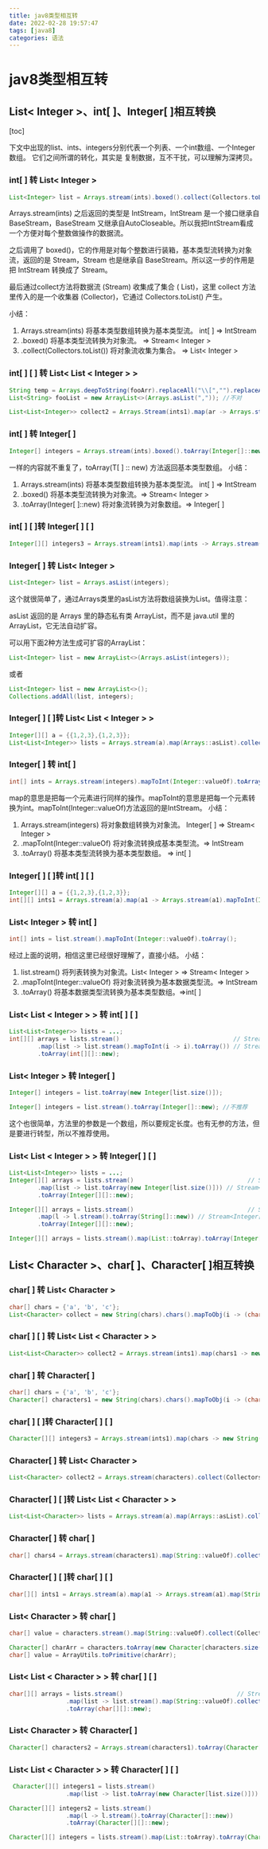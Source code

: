 ```yaml
---
title: jav8类型相互转
date: 2022-02-28 19:57:47
tags: [java8]
categories: 语法
---
```


# jav8类型相互转

## List< Integer >、int[ ]、Integer[ ]相互转换

[toc]

下文中出现的list、ints、integers分别代表一个列表、一个int数组、一个Integer数组。
它们之间所谓的转化，其实是 复制数据，互不干扰，可以理解为深拷贝。

### int[ ] 转 List< Integer >

```java
List<Integer> list = Arrays.stream(ints).boxed().collect(Collectors.toList());
```

Arrays.stream(ints) 之后返回的类型是 IntStream，IntStream 是一个接口继承自 BaseStream，BaseStream 又继承自AutoCloseable。所以我把IntStream看成一个方便对每个整数做操作的数据流。

之后调用了 boxed()，它的作用是对每个整数进行装箱，基本类型流转换为对象流，返回的是 Stream<Integer>，Stream 也是继承自 BaseStream。所以这一步的作用是把 IntStream 转换成了 Stream<Integer>。

最后通过collect方法将数据流 (Stream<Integer>) 收集成了集合 ( List<Integer>)，这里 collect 方法里传入的是一个收集器 (Collector)，它通过 Collectors.toList() 产生。

小结：

1. Arrays.stream(ints) 将基本类型数组转换为基本类型流。 int[ ] => IntStream
2. .boxed() 将基本类型流转换为对象流。 => Stream< Integer >
3. .collect(Collectors.toList()) 将对象流收集为集合。 => List< Integer >

### int[ ] [ ] 转 List<  List < Integer >  >

```java
String temp = Arrays.deepToString(fooArr).replaceAll("\\[","").replaceAll("\\]","");
List<String> fooList = new ArrayList<>(Arrays.asList(",")); //不对
```

```java
List<List<Integer>> collect2 = Arrays.Stream(ints1).map(ar -> Arrays.stream(ar).boxed().collect(Collectors.toList())).collect(Collectors.toList());
```

### int[ ] 转 Integer[ ]

```java	
Integer[] integers = Arrays.stream(ints).boxed().toArray(Integer[]::new);
```

一样的内容就不重复了，toArray(T[ ] :: new) 方法返回基本类型数组。
小结：

1. Arrays.stream(ints) 将基本类型数组转换为基本类型流。 int[ ] => IntStream
2. .boxed() 将基本类型流转换为对象流。=> Stream< Integer >
3. .toArray(Integer[ ]::new) 将对象流转换为对象数组。=> Integer[ ]

### int[ ] [ ]转 Integer[ ] [ ]

```java
Integer[][] integers3 = Arrays.stream(ints1).map(ints -> Arrays.stream(ints).boxed().toArray(Integer[]::new)).toArray(Integer[][]::new);
```

### Integer[ ] 转 List< Integer >

```java
List<Integer> list = Arrays.asList(integers);
```

这个就很简单了，通过Arrays类里的asList方法将数组装换为List。值得注意：

asList 返回的是 Arrays 里的静态私有类 ArrayList，而不是 java.util 里的 ArrayList，它无法自动扩容。

可以用下面2种方法生成可扩容的ArrayList：

```java
List<Integer> list = new ArrayList<>(Arrays.asList(integers)); 
```

或者

```java
List<Integer> list = new ArrayList<>(); 
Collections.addAll(list, integers);
```

### Integer[ ] [ ]转 List< List < Integer > >

```java
Integer[][] a = {{1,2,3},{1,2,3}};
List<List<Integer>> lists = Arrays.stream(a).map(Arrays::asList).collect(Collectors.toList());
```

### Integer[ ] 转 int[ ]

```java
int[] ints = Arrays.stream(integers).mapToInt(Integer::valueOf).toArray();
```

map的意思是把每一个元素进行同样的操作。mapToInt的意思是把每一个元素转换为int。mapToInt(Integer::valueOf)方法返回的是IntStream。
小结：

1. Arrays.stream(integers) 将对象数组转换为对象流。 Integer[ ] => Stream< Integer >
2. .mapToInt(Integer::valueOf) 将对象流转换成基本类型流。=> IntStream
3. .toArray() 将基本类型流转换为基本类型数组。 => int[ ]

### Integer[ ] [ ]转 int[ ] [ ]

```java
Integer[][] a = {{1,2,3},{1,2,3}};      
int[][] ints1 = Arrays.stream(a).map(a1 -> Arrays.stream(a1).mapToInt(Integer::valueOf).toArray()).toArray(int[][]::new);
```

### List< Integer > 转 int[ ]

```java
int[] ints = list.stream().mapToInt(Integer::valueOf).toArray();
```

经过上面的说明，相信这里已经很好理解了，直接小结。
小结：

1. list.stream() 将列表转换为对象流。List< Integer > => Stream< Integer >
2. .mapToInt(Integer::valueOf) 将对象流转换为基本数据类型流。=> IntStream
3. .toArray() 将基本数据类型流转换为基本类型数组。=>int[ ]

### List< List < Integer > > 转 int[ ] [ ]

```java	
List<List<Integer>> lists = ...;
int[][] arrays = lists.stream()                                // Stream<List<Integer>>
        .map(list -> list.stream().mapToInt(i -> i).toArray()) // Stream<int[]>
        .toArray(int[][]::new);
```

### List< Integer > 转 Integer[ ]

```java
Integer[] integers = list.toArray(new Integer[list.size()]);
```

```java
Integer[] integers = list.stream().toArray(Integer[]::new); //不推荐
```

这个也很简单，方法里的参数是一个数组，所以要规定长度。也有无参的方法，但是要进行转型，所以不推荐使用。

### List< List < Integer > > 转 Integer[ ] [ ]

```java
List<List<Integer>> lists = ...;
Integer[][] arrays = lists.stream()                                // Stream<List<Integer>>
        .map(list -> list.toArray(new Integer[list.size()])) // Stream<Integer[]>
        .toArray(Integer[][]::new);
```

```java
Integer[][] arrays = lists.stream()                                // Stream<List<Integer>>
        .map(l -> l.stream().toArray(String[]::new)) // Stream<Integer[]>
        .toArray(Integer[][]::new);
```

```java
Integer[][] arrays = lists.stream().map(List::toArray).toArray(Integer[][]::new);
```



## List< Character >、char[ ]、Character[ ]相互转换

### char[ ] 转 List< Character >

```java
char[] chars = {'a', 'b', 'c'};
List<Character> collect = new String(chars).chars().mapToObj(i -> (char) i).collect(Collectors.toList());
```

### char[ ] [ ] 转 List<  List < Character >  >

```java
List<List<Character>> collect2 = Arrays.stream(ints1).map(chars1 -> new String(chars1).chars().mapToObj(i -> (char) i).collect(Collectors.toList())).collect(Collectors.toList());
```

### char[ ] 转 Character[ ]

```java
char[] chars = {'a', 'b', 'c'};
Character[] characters1 = new String(chars).chars().mapToObj(i -> (char) i).toArray(Character[]::new);     
```

### char[ ] [ ]转 Character[ ] [ ]

```java
Character[][] integers3 = Arrays.stream(ints1).map(chars -> new String(chars).chars().mapToObj(i->(char)i).toArray(Character[]::new)).toArray(Character[][]::new);
```

### Character[ ] 转 List< Character >

```java
List<Character> collect2 = Arrays.stream(characters).collect(Collectors.toList());
```

### Character[ ] [ ]转 List< List < Character > >

```java
List<List<Character>> lists = Arrays.stream(a).map(Arrays::asList).collect(Collectors.toList());
```

### Character[ ] 转 char[ ]

```java
char[] chars4 = Arrays.stream(characters1).map(String::valueOf).collect(Collectors.joining()).toCharArray();

```

### Character[ ] [ ]转 char[ ] [ ]

```java
char[][] ints1 = Arrays.stream(a).map(a1 -> Arrays.stream(a1).map(String::valueOf).collect(Collectors.joining()).toCharArray()).toArray(char[][]::new);
```

### List< Character > 转 char[ ]

```java
char[] value = characters.stream().map(String::valueOf).collect(Collectors.joining()).toCharArray();
```

```java
Character[] charArr = characters.toArray(new Character[characters.size()]);
char[] value = ArrayUtils.toPrimitive(charArr);
```

### List< List < Character > > 转 char[ ] [ ]

```java
char[][] arrays = lists.stream()                                // Stream<List<Integer>>
                .map(list -> list.stream().map(String::valueOf).collect(Collectors.joining()).toCharArray()) // Stream<int[]>
                .toArray(char[][]::new);
```

### List< Character > 转 Character[ ]

```java
Character[] characters2 = Arrays.stream(characters1).toArray(Character[]::new);
```

### List< List < Character > > 转 Character[ ] [ ]

```java
 Character[][] integers1 = lists.stream()                                // Stream<List<Integer>>
                .map(list -> list.toArray(new Character[list.size()])).toArray(Character[][]::new);
```

```java
Character[][] integers2 = lists.stream()                                // Stream<List<Integer>>
                .map(l -> l.stream().toArray(Character[]::new))
                .toArray(Character[][]::new);
```

```java
Character[][] integers = lists.stream().map(List::toArray).toArray(Character[][]::new);
```

